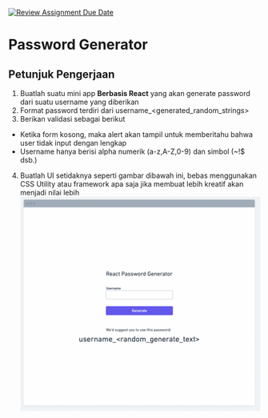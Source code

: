 [![Review Assignment Due Date](https://classroom.github.com/assets/deadline-readme-button-24ddc0f5d75046c5622901739e7c5dd533143b0c8e959d652212380cedb1ea36.svg)](https://classroom.github.com/a/npoCm2ob)
# Password Generator

## Petunjuk Pengerjaan
1. Buatlah suatu mini app **Berbasis React** yang akan generate password dari suatu username yang diberikan
2. Format password terdiri dari username_<generated_random_strings>
3. Berikan validasi sebagai berikut
- Ketika form kosong, maka alert akan tampil untuk memberitahu bahwa user tidak input dengan lengkap
- Username hanya berisi alpha numerik (a-z,A-Z,0-9) dan simbol (~!$ dsb.)
4. Buatlah UI setidaknya seperti gambar dibawah ini, bebas menggunakan CSS Utility atau framework apa saja jika membuat lebih kreatif akan menjadi nilai lebih
![UI](ui.png)
